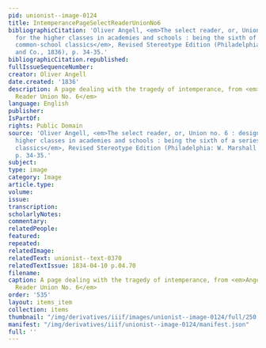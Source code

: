 ```yaml
---
pid: unionist--image-0124
title: IntemperancePageSelectReaderUnionNo6
bibliographicCitation: 'Oliver Angell, <em>The select reader, or, Union no. 6 : designed
  for the higher classes in academies and schools : being the sixth of a series of
  common-school classics</em>, Revised Stereotype Edition (Philadelphia: W. Marshall
  and Co., 1836), p. 34-35.'
bibliographicCitation.republished: 
fullIssueSequenceNumber: 
creator: Oliver Angell
date.created: '1836'
description: A page dealing with the tragedy of intemperance, from <em>Angell's Select
  Reader Union No. 6</em>
language: English
publisher: 
IsPartOf: 
rights: Public Domain
source: 'Oliver Angell, <em>The select reader, or, Union no. 6 : designed for the
  higher classes in academies and schools : being the sixth of a series of common-school
  classics</em>, Revised Stereotype Edition (Philadelphia: W. Marshall and Co., 1836),
  p. 34-35.'
subject: 
type: image
category: Image
article.type: 
volume: 
issue: 
transcription: 
scholarlyNotes: 
commentary: 
relatedPeople: 
featured: 
repeated: 
relatedImage: 
relatedText: unionist--text-0370
relatedTextIssue: 1834-04-10 p.04.70
filename: 
caption: A page dealing with the tragedy of intemperance, from <em>Angell's Select
  Reader Union No. 6</em>
order: '535'
layout: items_item
collection: items
thumbnail: "/img/derivatives/iiif/images/unionist--image-0124/full/250,/0/default.jpg"
manifest: "/img/derivatives/iiif/unionist--image-0124/manifest.json"
full: ''
---
```

